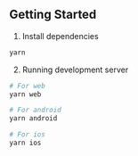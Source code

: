## Getting Started

1. Install dependencies

```bash
yarn
```

2. Running development server

```bash
# For web
yarn web

# For android
yarn android

# For ios
yarn ios
```
